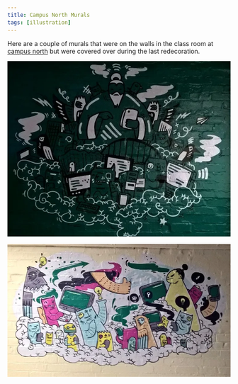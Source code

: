 ```yaml
---
title: Campus North Murals
tags: [illustration]
---
```


Here are a couple of murals that were on the walls in the class room at <a href="http://campusnorth.co.uk/">campus north</a>
but were covered over during the last redecoration.

![first](/img/posts/campus-north-murals/campus-north-mural-1.webp)

![second](/img/posts/campus-north-murals/campus-north-mural-2.webp)
